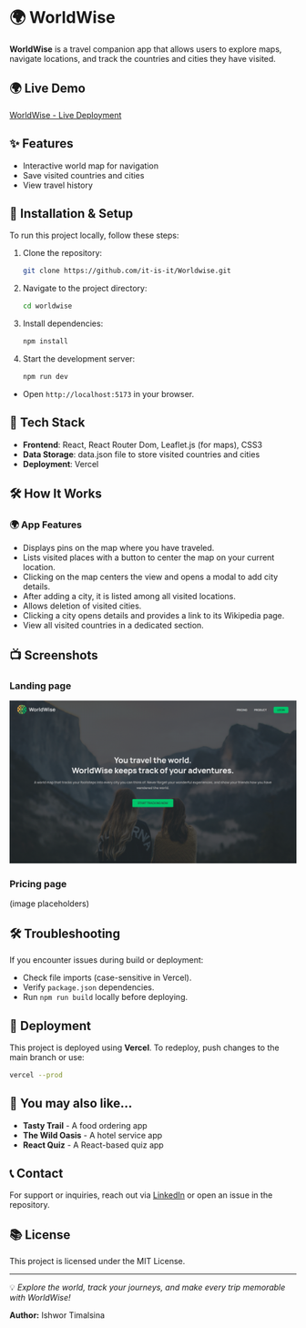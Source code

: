 # 🌍 WorldWise

**WorldWise** is a travel companion app that allows users to explore maps, navigate locations, and track the countries and cities they have visited.

## 🌍 Live Demo

[WorldWise - Live Deployment](https://worldwise-2cx7mcavg-itisits-projects.vercel.app/)

## ✨ Features

- Interactive world map for navigation
- Save visited countries and cities
- View travel history

## 💪 Installation & Setup

To run this project locally, follow these steps:

1. Clone the repository:
   ```sh
   git clone https://github.com/it-is-it/Worldwise.git
   ```
2. Navigate to the project directory:
   ```sh
   cd worldwise
   ```
3. Install dependencies:
   ```sh
   npm install
   ```
4. Start the development server:
   ```sh
   npm run dev
   ```

- Open `http://localhost:5173` in your browser.

## 🚀 Tech Stack

- **Frontend**: React, React Router Dom, Leaflet.js (for maps), CSS3
- **Data Storage**: data.json file to store visited countries and cities
- **Deployment**: Vercel

## 🛠️ How It Works

### 🌍 App Features
- Displays pins on the map where you have traveled.
- Lists visited places with a button to center the map on your current location.
- Clicking on the map centers the view and opens a modal to add city details.
- After adding a city, it is listed among all visited locations.
- Allows deletion of visited cities.
- Clicking a city opens details and provides a link to its Wikipedia page.
- View all visited countries in a dedicated section.

## 📺 Screenshots
### Landing page
![Screenshot](./public//screenshot1.png)

### Pricing page

(image placeholders)

## 🛠️ Troubleshooting

If you encounter issues during build or deployment:

- Check file imports (case-sensitive in Vercel).
- Verify `package.json` dependencies.
- Run `npm run build` locally before deploying.

## 📄 Deployment

This project is deployed using **Vercel**. To redeploy, push changes to the main branch or use:

```sh
vercel --prod
```

## 🔗 You may also like...
- **Tasty Trail** - A food ordering app
- **The Wild Oasis** - A hotel service app
- **React Quiz** - A React-based quiz app

## 📞 Contact

For support or inquiries, reach out via [LinkedIn](https://www.linkedin.com/in/ishwortimalsina) or open an issue in the repository.

## 📚 License

This project is licensed under the MIT License.

---

💡 _Explore the world, track your journeys, and make every trip memorable with WorldWise!_

**Author:** Ishwor Timalsina